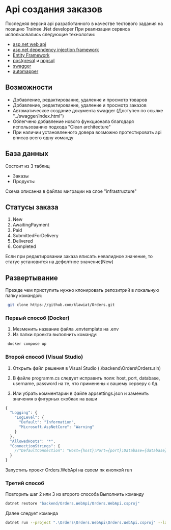 # Api создания заказов

Последняя версия api разработанного в качестве тестового задания на позицию Trainee .Net developer
При реализации сервиса использовались следующие технологии:
- [asp.net web api](https://learn.microsoft.com/en-gb/aspnet/core/fundamentals/apis?view=aspnetcore-7.0)
- [asp.net dependency injection framework](https://learn.microsoft.com/en-gb/aspnet/core/fundamentals/dependency-injection?view=aspnetcore-7.0)
- [Entity Framework](https://learn.microsoft.com/en-gb/aspnet/core/data/entity-framework-6?view=aspnetcore-7.0)
- [postgresql](https://www.postgresql.org/) и [npgsql](https://www.npgsql.org/)
- [swagger](https://swagger.io/)
- [automapper](https://automapper.org/)

## Возможности

- Добавление, редактирование, удаление и просмотр товаров
- Добавление, редактирование, удаление и просмотр заказов
- Автоматическое создание документа swagger (Доступен по ссылке "../swagger/index.html")
- Облегчено добавление нового функционала благодаря использованию подхода "Clean architecture"
- При наличии установленного довера возможно протестировать api вписав всего одну команду

## База данных
 Состоит из 3 таблиц
- Заказы
- Продукты

Схема описанна в файлах миграции на слое "infrastructure"
## Статусы заказа
1. New
2. AwaitingPayment
3. Paid
4. SubmittedForDelivery
5. Delivered
6. Completed

Если при редактировании заказа вписать невалидное значение, то статус установится на дефолтное значение(New)
## Развертывание
Прежде чем приступить нужно клонировать репозитрий в локальную папку командой:
```sh
 git clone https://github.com/klawiat/Orders.git
```
### Первый способ (Docker)
1. Мезменить название файла .envtemplate на .env
2. Из папки проекта выполнить команду:
```sh
 docker compose up
```
### Второй способ (Visual Studio)
1. Открыть файл решения в Visual Studio (.\backend\Orders\Orders.sln)

2. В файле programm.cs следует исправить поля: host, port, database, username, password на те, что применены к вашему серверу с бд.

3. Или убрать комментарии в файле appsettings.json и заменить значения в фигурных скобках на ваши
```js
{
  "Logging": {
    "LogLevel": {
      "Default": "Information",
      "Microsoft.AspNetCore": "Warning"
    }
  },
  "AllowedHosts": "*",
  "ConnectionStrings": {
    //"DefaultConnection": "Host={host};Port={port};Database={database};Username={username};Password={password};"
  }
}
```
Запустить проект Orders.WebApi на своем пк кнопкой run
### Третий способ
Повторить шаг 2 или 3 из второго способа
Выполнить команду 
```sh
dotnet restore "backend/Orders.WebApi/Orders.WebApi.csproj"
```
Далее следует команда
```sh
dotnet run --project ".\Orders\Orders.WebApi\Orders.WebApi.csproj" --launch-profile "Orders.WebApi"
``` 
